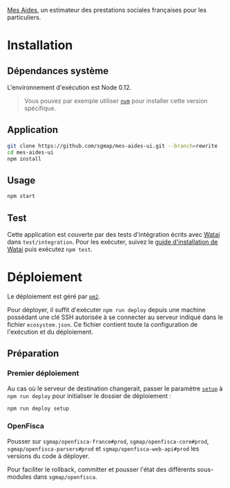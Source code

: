 [Mes Aides](https://mes-aides.gouv.fr), un estimateur des prestations sociales françaises pour les particuliers.


Installation
============

Dépendances système
-------------------

L'environnement d'exécution est Node 0.12.

> Vous pouvez par exemple utiliser [`nvm`](https://github.com/creationix/nvm) pour installer cette version spécifique.


Application
-----------

```sh
git clone https://github.com/sgmap/mes-aides-ui.git --branch=rewrite
cd mes-aides-ui
npm install
```


Usage
-----

```sh
npm start
```

Test
----

Cette application est couverte par des tests d'intégration écrits avec [Watai](https://github.com/MattiSG/Watai) dans `test/integration`. Pour les exécuter, suivez le [guide d'installation de Watai](https://github.com/MattiSG/Watai#installing) puis exécutez `npm test`.


Déploiement
===========

Le déploiement est géré par [`pm2`](https://github.com/Unitech/PM2).

Pour déployer, il suffit d'exécuter `npm run deploy` depuis une machine possédant une clé SSH autorisée à se connecter au serveur indiqué dans le fichier `ecosystem.json`. Ce fichier contient toute la configuration de l'exécution et du déploiement.

Préparation
-----------

### Premier déploiement

Au cas où le serveur de destination changerait, passer le paramètre [`setup`](https://github.com/Unitech/PM2/blob/master/ADVANCED_README.md#deployment-options) à `npm run deploy` pour initialiser le dossier de déploiement :

```sh
npm run deploy setup
```

### OpenFisca

Pousser sur `sgmap/openfisca-france#prod`, `sgmap/openfisca-core#prod`, `sgmap/openfisca-parsers#prod` et `sgmap/openfisca-web-api#prod` les versions du code à déployer.

Pour faciliter le rollback, committer et pousser l'état des différents sous-modules dans `sgmap/openfisca`.
